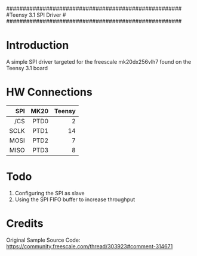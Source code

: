 #####################################################
#Teensy 3.1 SPI Driver                              #
#####################################################

# Introduction
A simple SPI driver targeted for the freescale mk20dx256vlh7 found on the Teensy 3.1 board 

# HW Connections

| SPI           | MK20          | Teensy  |
| -------------:|--------------:| -------:|
| /CS           | PTD0          | 2       |
| SCLK          | PTD1          | 14      |
| MOSI          | PTD2          | 7       |
| MISO          | PTD3          | 8       |

# Todo
1. Configuring the SPI as slave
2. Using the SPI FIFO buffer to increase throughput 

# Credits
Original Sample Source Code: https://community.freescale.com/thread/303923#comment-314671
